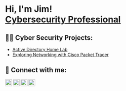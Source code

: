 <h1>Hi, I'm Jim! <br/><a href="https://www.linkedin.com/in/jim-davey-8068a29/">Cybersecurity Professional</a>

<h2>👨‍💻 Cyber Security Projects:</h2>

- [Active Directory Home Lab](https://github.com/thejimdavey/ActiveDirectoryLab)
- [Exploring Networking with Cisco Packet Tracer](https://github.com/thejimdavey/PacketTracer) 

<h2> 🤳 Connect with me:</h2>

[<img align="left" alt="JimDavey | YouTube" width="22px" src="https://cdn.jsdelivr.net/npm/simple-icons@v3/icons/youtube.svg" />][youtube]
[<img align="left" alt="JimDavey | Twitter" width="22px" src="https://cdn.jsdelivr.net/npm/simple-icons@v3/icons/twitter.svg" />][twitter]
[<img align="left" alt="JimDavey | LinkedIn" width="22px" src="https://cdn.jsdelivr.net/npm/simple-icons@v3/icons/linkedin.svg" />][linkedin]
[<img align="left" alt="JimDavey | Instagram" width="22px" src="https://cdn.jsdelivr.net/npm/simple-icons@v3/icons/instagram.svg" />][instagram]

[twitter]: https://twitter.com/thejimdavey
[youtube]: https://www.youtube.com/@theexpertdocumentary
[instagram]: https://www.instagram.com/thejimdavey/
[linkedin]: https://www.linkedin.com/in/jim-davey-8068a29/

<!--
**thejimdavey/thejimdavey** is a ✨ _special_ ✨ repository because its `README.md` (this file) appears on your GitHub profile.

-->
